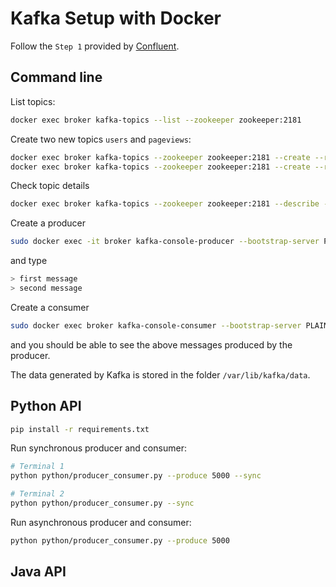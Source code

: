 # Kafka Setup with Docker

Follow the `Step 1` provided by [Confluent](https://docs.confluent.io/platform/current/quickstart/ce-docker-quickstart.html).

## Command line

List topics:
```sh
docker exec broker kafka-topics --list --zookeeper zookeeper:2181
```

Create two new topics `users` and `pageviews`:
```sh
docker exec broker kafka-topics --zookeeper zookeeper:2181 --create --replication-factor 1 --partitions 2 --topic users
docker exec broker kafka-topics --zookeeper zookeeper:2181 --create --replication-factor 1 --partitions 2 --topic pageviews
```

Check topic details
```sh
docker exec broker kafka-topics --zookeeper zookeeper:2181 --describe --topic users,pageviews
```

Create a producer
```sh
sudo docker exec -it broker kafka-console-producer --bootstrap-server PLAINTEXT://localhost:29092 --topic users
```
and type
```sh
> first message
> second message
```

Create a consumer
```sh
sudo docker exec broker kafka-console-consumer --bootstrap-server PLAINTEXT://localhost:29092 --topic users
```
and you should be able to see the above messages produced by the producer.


The data generated by Kafka is stored in the folder `/var/lib/kafka/data`.

## Python API

```sh
pip install -r requirements.txt
```

Run synchronous producer and consumer:
```sh
# Terminal 1
python python/producer_consumer.py --produce 5000 --sync
```
```sh
# Terminal 2
python python/producer_consumer.py --sync
```

Run asynchronous producer and consumer:

```sh
python python/producer_consumer.py --produce 5000
```

## Java API

